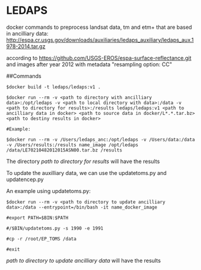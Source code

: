 # LEDAPS
docker commands to preprocess landsat data, tm and etm+ that are based in ancilliary data: http://espa.cr.usgs.gov/downloads/auxiliaries/ledaps_auxiliary/ledaps_aux.1978-2014.tar.gz 

according to https://github.com/USGS-EROS/espa-surface-reflectance.git and images after year 2012 with metadata "resampling option: CC" 

##Commands
```
$docker build -t ledaps/ledaps:v1 .

$docker run --rm -v <path to directory with ancilliary data>:/opt/ledaps -v <path to local directory with data>:/data -v <path to directory for results>:/results ledaps/ledaps:v1 <path to ancilliary data in docker> <path to source data in docker/L*.*.tar.bz> <path to destiny results in docker>

#Example:

$docker run --rm -v /Users/ledaps_anc:/opt/ledaps -v /Users/data:/data -v /Users/results:/results name_image /opt/ledaps /data/LE70210482012015ASN00.tar.bz /results
```

The directory *path to directory for results* will have the results

To update the auxilliary data, we can use the updatetoms.py and updatencep.py

An example using updatetoms.py:

```
$docker run --rm -v <path to directory to update ancilliary data>:/data --entrypoint=/bin/bash -it name_docker_image

#export PATH=$BIN:$PATH

#/$BIN/updatetoms.py -s 1990 -e 1991

#cp -r /root/EP_TOMS /data

#exit

```
*path to directory to update ancilliary data* will have the results


